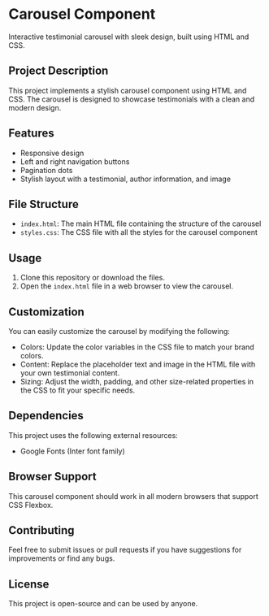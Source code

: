 # Carousel Component

Interactive testimonial carousel with sleek design, built using HTML and CSS.

## Project Description

This project implements a stylish carousel component using HTML and CSS. The carousel is designed to showcase testimonials with a clean and modern design.

## Features

- Responsive design
- Left and right navigation buttons
- Pagination dots
- Stylish layout with a testimonial, author information, and image

## File Structure

- `index.html`: The main HTML file containing the structure of the carousel
- `styles.css`: The CSS file with all the styles for the carousel component

## Usage

1. Clone this repository or download the files.
2. Open the `index.html` file in a web browser to view the carousel.

## Customization

You can easily customize the carousel by modifying the following:

- Colors: Update the color variables in the CSS file to match your brand colors.
- Content: Replace the placeholder text and image in the HTML file with your own testimonial content.
- Sizing: Adjust the width, padding, and other size-related properties in the CSS to fit your specific needs.

## Dependencies

This project uses the following external resources:

- Google Fonts (Inter font family)

## Browser Support

This carousel component should work in all modern browsers that support CSS Flexbox.

## Contributing

Feel free to submit issues or pull requests if you have suggestions for improvements or find any bugs.

## License

This project is open-source and can be used by anyone.